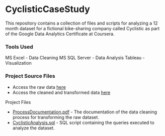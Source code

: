 # CyclisticCaseStudy
This repository contains a collection of files and scripts for analyzing a 12 month dataset for a fictional bike-sharing company called Cyclistic as part of the Google Data Analytics Certificate at Coursera.

### Tools Used
MS Excel - Data Cleaning
MS SQL Server - Data Analysis
Tableau - Visualization

### Project Source Files
* Access the raw data [here]([drivelink](https://drive.google.com/drive/folders/11htg7AZVqyl2S4RTbn_KkhlO3ZMSUX7O?usp=drive_link))
* Access the cleaned and transformed data [here](drivelink)

Project Files
* [ProcessDocumentation.pdf](https://github.com/mahimaparekh/CyclisticCaseStudy/blob/main/ProcessDocumentation.pdf) - The documentation of the data cleaning process for transforming the raw dataset.
* [CyclisticAnalysis.sql](https://github.com/mahimaparekh/CyclisticCaseStudy/blob/main/CyclisticAnalysis.sql) - SQL script containing the queries executed to analyze the dataset.









